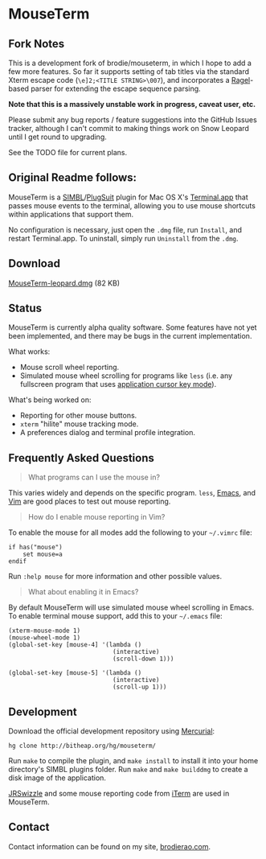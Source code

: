 MouseTerm
=========

Fork Notes
----------

This is a development fork of brodie/mouseterm, in which I hope to add a few
more features.  So far it supports setting of tab titles via the standard Xterm
escape code (`\e]2;<TITLE STRING>\007`), and incorporates a [Ragel][12]-based
parser for extending the escape sequence parsing.

**Note that this is a massively unstable work in progress, caveat user, etc.**

Please submit any bug reports / feature suggestions into the GitHub Issues
tracker, although I can't commit to making things work on Snow Leopard until
I get round to upgrading.

[12]: http://www.complang.org/ragel/


See the TODO file for current plans.

Original Readme follows:
------------------------

MouseTerm is a [SIMBL][1]/[PlugSuit][2] plugin for Mac OS X's
[Terminal.app][3] that passes mouse events to the terminal, allowing you to
use mouse shortcuts within applications that support them.

No configuration is necessary, just open the `.dmg` file, run `Install`, and
restart Terminal.app. To uninstall, simply run `Uninstall` from the `.dmg`.

[1]: http://www.culater.net/software/SIMBL/SIMBL.php
[2]: http://infinite-labs.net/PlugSuit/
[3]: http://www.apple.com/macosx/technology/unix.html


Download
--------

[MouseTerm-leopard.dmg][4] (82 KB)

[4]: http://bitheap.org/mouseterm/MouseTerm-leopard.dmg


Status
------

MouseTerm is currently alpha quality software. Some features have not yet
been implemented, and there may be bugs in the current implementation.

What works:

* Mouse scroll wheel reporting.
* Simulated mouse wheel scrolling for programs like `less` (i.e. any
  fullscreen program that uses [application cursor key mode][5]).

What's being worked on:

* Reporting for other mouse buttons.
* `xterm` "hilite" mouse tracking mode.
* A preferences dialog and terminal profile integration.

[5]: http://the.earth.li/~sgtatham/putty/0.60/htmldoc/Chapter4.html#config-appcursor


Frequently Asked Questions
--------------------------

> What programs can I use the mouse in?

This varies widely and depends on the specific program. `less`, [Emacs][6],
and [Vim][7] are good places to test out mouse reporting.

> How do I enable mouse reporting in Vim?

To enable the mouse for all modes add the following to your `~/.vimrc` file:

    if has("mouse")
        set mouse=a
    endif

Run `:help mouse` for more information and other possible values.

> What about enabling it in Emacs?

By default MouseTerm will use simulated mouse wheel scrolling in Emacs. To
enable terminal mouse support, add this to your `~/.emacs` file:

    (xterm-mouse-mode 1)
    (mouse-wheel-mode 1)
    (global-set-key [mouse-4] '(lambda ()
                                 (interactive)
                                 (scroll-down 1)))

    (global-set-key [mouse-5] '(lambda ()
                                 (interactive)
                                 (scroll-up 1)))

[6]: http://www.gnu.org/software/emacs/
[7]: http://www.vim.org/


Development
-----------

Download the official development repository using [Mercurial][8]:

    hg clone http://bitheap.org/hg/mouseterm/

Run `make` to compile the plugin, and `make install` to install it into
your home directory's SIMBL plugins folder. Run `make` and `make builddmg`
to create a disk image of the application.

[JRSwizzle][9] and some mouse reporting code from [iTerm][10] are used in
MouseTerm.

[8]: http://www.selenic.com/mercurial/
[9]: http://rentzsch.com/trac/wiki/JRSwizzle
[10]: http://iterm.sourceforge.net/


Contact
-------

Contact information can be found on my site, [brodierao.com][11].

[11]: http://brodierao.com/
